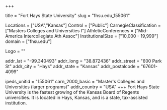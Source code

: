 
+++

title = "Fort Hays State University"
slug = "fhsu.edu_155061"

Locations = ["USA","Kansas"]
Control = ["Public"]
CarnegieClassification = ["Masters Colleges and Universities I"]
AthleticConferences = ["Mid-America Intercollegiate Ath Assoc"]
InstitutionalSize = ["10,000 - 19,999"]
domain = ["fhsu.edu"]

Logo = ""

addr_lat = "-99.340493"
addr_long = "38.872436"
addr_street = "600 Park St"
addr_city = "Hays"
addr_state = "Kansas"
addr_postalcode = "67601-4099"

ipeds_unitid = "155061"
carn_2000_basic = "Master's Colleges and Universities (larger programs)"
addr_country = "USA"
+++
    Fort Hays State University is the fastest growing of the Kansas Board of Regents universities. It is located in Hays, Kansas, and is a state, tax-assisted institution.
